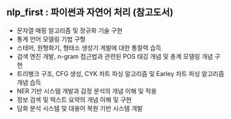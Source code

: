 ## nlp_first : 파이썬과 자연어 처리 (참고도서)
- 문자열 매핑 알고리즘 및 정규화 기술 구현
- 통계 언어 모델링 기법 구형
- 스테머, 원형화기, 형태소 생성기 게발에 대한 통찰력 습득
- 검색 엔진 개발, n-gram 접근법과 관련된 POS 태깅 개념 및 총계 모델링 개념 구현
- 트리뱅크 구조, CFG 생성, CYK 차트 파싱 알고리즘 및 Earley 차트 파싱 알고리즘 개념 습득
- NER 기반 시스템 개발과 감정 분석의 개념 이해 및 적용
- 정보 검색 및 텍스트 요약의 개념 이해 및 구현
- 담화 분석 시스템 및 대용어 복원 기반 시스템 개발
